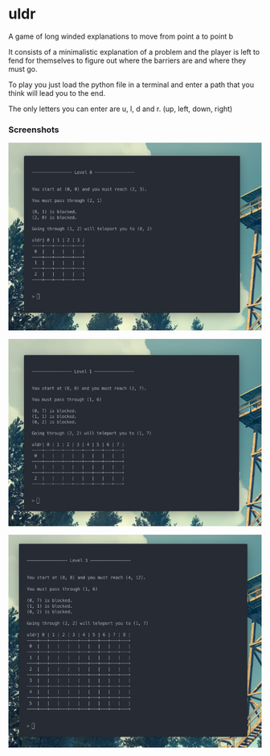 # uldr
A game of long winded explanations to move from point a to point b

It consists of a minimalistic explanation of a problem and the player is left to fend for themselves to figure out where the barriers are and where they must go.

To play you just load the python file in a terminal and enter a path that you think will lead you to the end.

The only letters you can enter are u, l, d and r. (up, left, down, right)


### Screenshots

![alt text](https://raw.githubusercontent.com/Bolshibear/uldr/master/images/level_1.png "level 1")

![alt text](https://raw.githubusercontent.com/Bolshibear/uldr/master/images/level_2.png "level 2")

![alt text](https://raw.githubusercontent.com/Bolshibear/uldr/master/images/level_3.png "level 3")